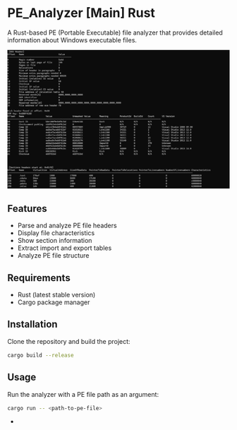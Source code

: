 # PE_Analyzer [Main] Rust

A Rust-based PE (Portable Executable) file analyzer that provides detailed information about Windows executable files.

![PoC Image](./image.png)

## Features

- Parse and analyze PE file headers
- Display file characteristics
- Show section information
- Extract import and export tables
- Analyze PE file structure

## Requirements

- Rust (latest stable version)
- Cargo package manager

## Installation

Clone the repository and build the project:

```bash
cargo build --release
```

## Usage

Run the analyzer with a PE file path as an argument:

```bash
cargo run -- <path-to-pe-file>
```



*